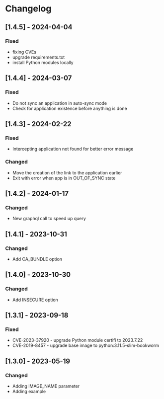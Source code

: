 # Changelog

## [1.4.5] - 2024-04-04
### Fixed
- fixing CVEs
- upgrade requirements.txt
- install Python modules locally

## [1.4.4] - 2024-03-07
### Fixed
- Do not sync an application in auto-sync mode
- Check for application existence before anything is done

## [1.4.3] - 2024-02-22
### Fixed
- Intercepting application not found for better error message

### Changed
- Move the creation of the link to the application earlier
- Exit with error when app is in OUT_OF_SYNC state

## [1.4.2] - 2024-01-17
### Changed
- New graphql call to speed up query

## [1.4.1] - 2023-10-31
### Changed
- Add CA_BUNDLE option

## [1.4.0] - 2023-10-30
### Changed
- Add INSECURE option

## [1.3.1] - 2023-09-18
### Fixed
- CVE-2023-37920 - upgrade Python module certifi to 2023.7.22
- CVE-2019-8457 - upgrade base image to python:3.11.5-slim-bookworm

## [1.3.0] - 2023-05-19
### Changed
- Adding IMAGE_NAME parameter
- Adding example
